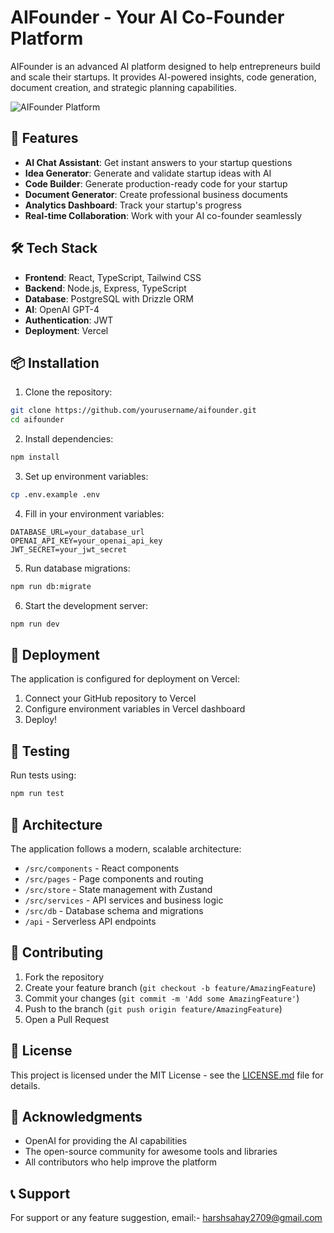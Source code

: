 # AIFounder - Your AI Co-Founder Platform

AIFounder is an advanced AI platform designed to help entrepreneurs build and scale their startups. It provides AI-powered insights, code generation, document creation, and strategic planning capabilities.

![AIFounder Platform](https://images.unsplash.com/photo-1551434678-e076c223a692?auto=format&fit=crop&w=2070&q=80)

## 🚀 Features

- **AI Chat Assistant**: Get instant answers to your startup questions
- **Idea Generator**: Generate and validate startup ideas with AI
- **Code Builder**: Generate production-ready code for your startup
- **Document Generator**: Create professional business documents
- **Analytics Dashboard**: Track your startup's progress
- **Real-time Collaboration**: Work with your AI co-founder seamlessly

## 🛠️ Tech Stack

- **Frontend**: React, TypeScript, Tailwind CSS
- **Backend**: Node.js, Express, TypeScript
- **Database**: PostgreSQL with Drizzle ORM
- **AI**: OpenAI GPT-4
- **Authentication**: JWT
- **Deployment**: Vercel

## 📦 Installation

1. Clone the repository:
```bash
git clone https://github.com/yourusername/aifounder.git
cd aifounder
```

2. Install dependencies:
```bash
npm install
```

3. Set up environment variables:
```bash
cp .env.example .env
```

4. Fill in your environment variables:
```env
DATABASE_URL=your_database_url
OPENAI_API_KEY=your_openai_api_key
JWT_SECRET=your_jwt_secret
```

5. Run database migrations:
```bash
npm run db:migrate
```

6. Start the development server:
```bash
npm run dev
```

## 🚀 Deployment

The application is configured for deployment on Vercel:

1. Connect your GitHub repository to Vercel
2. Configure environment variables in Vercel dashboard
3. Deploy!

## 🧪 Testing

Run tests using:
```bash
npm run test
```

## 📐 Architecture

The application follows a modern, scalable architecture:

- `/src/components` - React components
- `/src/pages` - Page components and routing
- `/src/store` - State management with Zustand
- `/src/services` - API services and business logic
- `/src/db` - Database schema and migrations
- `/api` - Serverless API endpoints

## 🤝 Contributing

1. Fork the repository
2. Create your feature branch (`git checkout -b feature/AmazingFeature`)
3. Commit your changes (`git commit -m 'Add some AmazingFeature'`)
4. Push to the branch (`git push origin feature/AmazingFeature`)
5. Open a Pull Request

## 📄 License

This project is licensed under the MIT License - see the [LICENSE.md](LICENSE.md) file for details.

## 🙏 Acknowledgments

- OpenAI for providing the AI capabilities
- The open-source community for awesome tools and libraries
- All contributors who help improve the platform

## 📞 Support

For support or any feature suggestion, email:- harshsahay2709@gmail.com

